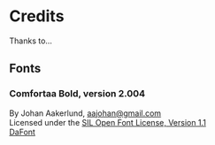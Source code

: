 Credits
=======

Thanks to...


Fonts
-----

### Comfortaa Bold, version 2.004

By Johan Aakerlund, <aajohan@gmail.com>  
Licensed under the [SIL Open Font License, Version 1.1](http://scripts.sil.org/cms/scripts/page.php?site_id=nrsi&id=OFL)  
[DaFont](http://www.dafont.com/comfortaa.font)

